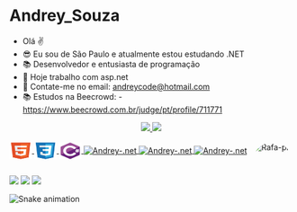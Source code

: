# Andrey_Souza
- Olá ✌
- 😎 Eu sou de São Paulo e atualmente estou estudando .NET
- 📚 Desenvolvedor e entusiasta de programação
- 🔧 Hoje trabalho com asp.net
- 📨 Contate-me no email: andreycode@hotmail.com
- 📚 Estudos na Beecrowd: - https://www.beecrowd.com.br/judge/pt/profile/711771

<div align="center">
  <a href="https://github.com/rafaballerini">
    
  <img height="180em" src="https://github-readme-stats.vercel.app/api?username=andreicode-lofi&show_icons=true&theme=dark&include_all_commits=true&count_private=true"/>
    
  <img height="180em" src="https://github-readme-stats.vercel.app/api/top-langs/?username=andreicode-lofi&layout=compact&langs_count=7&theme=dark"/>
</div>
  
<div style="display: inline_block"><br>
 
 
  
  <img align="center" alt="Andrey-HTML" height="30" width="40" src="https://raw.githubusercontent.com/devicons/devicon/master/icons/html5/html5-original.svg">
  <img align="center" alt="Andrey-CSS" height="30" width="40" src="https://raw.githubusercontent.com/devicons/devicon/master/icons/css3/css3-original.svg">
  <img align="center" alt="Andrey-Csharp" height="30" width="40" src="https://raw.githubusercontent.com/devicons/devicon/master/icons/csharp/csharp-original.svg">
  <img align="center" alt="Andrey-.net" height="30" width="40" src="https://cdn.jsdelivr.net/gh/devicons/devicon/icons/dotnetcore/dotnetcore-original.svg">
  <img align="center" alt="Andrey-.net" height="30" width="40" src="https://cdn.jsdelivr.net/gh/devicons/devicon/icons/visualstudio/visualstudio-plain.svg">
  <img align="center" alt="Andrey-.net" height="30" width="40" src="https://cdn.jsdelivr.net/gh/devicons/devicon/icons/linkedin/linkedin-original.svg">
 
  <img align="right" alt="Rafa-pic" height="150" style="border-radius:50px;" src="https://cdn.discordapp.com/attachments/337344865748647943/976251632755044412/download20220502193400.png">
</div>
  
  ##
 
<div> 
  
 
 
 <a href="https://discord.gg/kQEG2mxb" target="_blank"><img src="https://img.shields.io/badge/Discord-7289DA?style=for-the-badge&logo=discord&logoColor=white" target="_blank"></a> 
  <a href = "mailto:andreyajj.ac@gmail.com"><img src="https://img.shields.io/badge/-Gmail-%23333?style=for-the-badge&logo=gmail&logoColor=white" target="_blank"></a>
  <a href="https://www.linkedin.com/in/andrey-souza-b34817142/" target="_blank"><img src="https://img.shields.io/badge/-LinkedIn-%230077B5?style=for-the-badge&logo=linkedin&logoColor=white" target="_blank"></a> 
 
  ![Snake animation](https://github.com/andreicode-lofi/rafaballerini/blob/output/github-contribution-grid-snake.svg)
 
</div>
